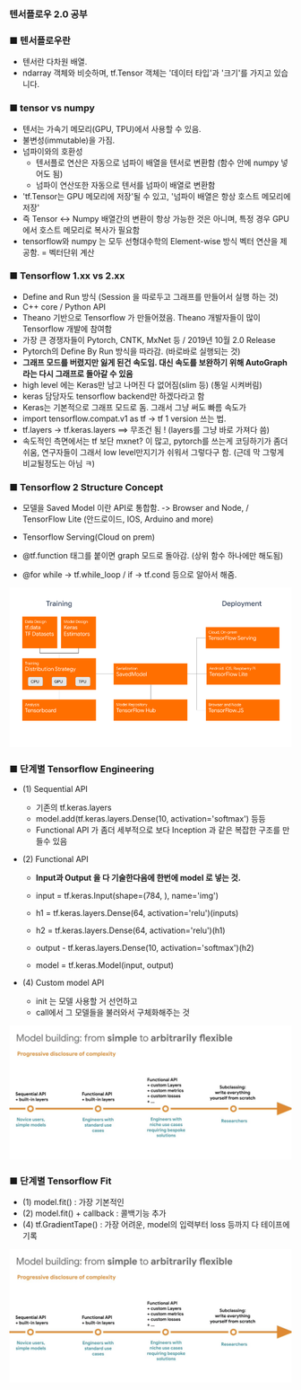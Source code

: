 ### 텐서플로우 2.0 공부

### ■ 텐서플로우란
- 텐서란 다차원 배열. 
- ndarray 객체와 비슷하며, tf.Tensor 객체는 '데이터 타입'과 '크기'를 가지고 있습니다. 

### ■ tensor vs numpy
- 텐서는 가속기 메모리(GPU, TPU)에서 사용할 수 있음.
- 불변성(immutable)을 가짐.
- 넘파이와의 호환성
    - 텐서플로 연산은 자동으로 넘파이 배열을 텐서로 변환함 (함수 안에 numpy 넣어도 됨)
    - 넘파이 연산또한 자동으로 텐서를 넘파이 배열로 변환함
- 'tf.Tensor는 GPU 메모리에 저장'될 수 있고, '넘파이 배열은 항상 호스트 메모리에 저장' 
- 즉 Tensor <-> Numpy 배열간의 변환이 항상 가능한 것은 아니며, 특정 경우 GPU에서 호스트 메모리로 복사가 필요함
- tensorflow와 numpy 는 모두 선형대수학의 Element-wise 방식 벡터 연산을 제공함. = 벡터단위 계산

### ■ Tensorflow 1.xx vs 2.xx

- Define and Run 방식 (Session 을 따로두고 그래프를 만들어서 실행 하는 것)
- C++ core / Python API
- Theano 기반으로 Tensorflow 가 만들어졌음. Theano 개발자들이 많이 Tensorflow 개발에 참여함
- 가장 큰 경쟁자들이 Pytorch, CNTK, MxNet 등 / 2019년 10월 2.0 Release
- Pytorch의 Define By Run 방식을 따라감. (바로바로 실행되는 것)
- **그래프 모드를 버렸지만 잃게 된건 속도임. 대신 속도를 보완하기 위해 AutoGraph 라는 다시 그래프로 돌아갈 수 있음**
- high level 에는 Keras만 남고 나머진 다 없어짐(slim 등) (통일 시켜버림)
- keras 담당자도 tensorflow backend만 하겠다라고 함
- Keras는 기본적으로 그래프 모드로 돔. 그래서 그냥 써도 빠름 속도가
- import tensorflow.compat.v1 as tf -> tf 1 version 쓰는 법.
- tf.layers -> tf.keras.layers ==> 무조건 됨 ! (layers를 그냥 바로 가져다 씀)
- 속도적인 측면에서는 tf 보단 mxnet? 이 많고, pytorch를 쓰는게 코딩하기가 좀더 쉬움, 연구자들이 그래서 low level만지기가 쉬워서 그렇다구 함. (근데 막 그렇게 비교될정도는 아님 ㅋ)

### ■ Tensorflow 2 Structure Concept
- 모델을 Saved Model 이란 API로 통합함. -> Browser and Node, / TensorFlow Lite (안드로이드, IOS, Arduino and more)
- Tensorflow Serving(Cloud on prem)

- @tf.function 태그를 붙이면 graph 모드로 돌아감.  (상위 함수 하나에만 해도됨)
- @for while -> tf.while_loop / if -> tf.cond 등으로 알아서 해줌.

![TF2.0_Concept_Structure](img/TF2.0_Concept_Structure.png)


### ■ 단계별 Tensorflow Engineering
- (1) Sequential API 
    - 기존의 tf.keras.layers
    - model.add(tf.keras.layers.Dense(10, activation='softmax') 등등
    - Functional API 가 좀더 세부적으로 보다 Inception 과 같은 복잡한 구조를 만들수 있음
- (2) Functional API
    - **Input과 Output 을 다 기술한다음에 한번에 model 로 넣는 것.**
    
    - input = tf.keras.Input(shape=(784, ), name='img')
    - h1 = tf.keras.layers.Dense(64, activation='relu')(inputs)
    - h2 = tf.keras.layers.Dense(64, activation='relu')(h1)
    - output - tf.keras.layers.Dense(10, activation='softmax')(h2)
    - model = tf.keras.Model(input, output)

- (4) Custom model API
    - init 는 모델 사용할 거 선언하고
    - call에서 그 모델들을 불러와서 구체화해주는 것
    
![progressive_disclosure_of_complexity_makemodel](img/progressive_disclosure_of_complexity_makemodel.jpg)


### ■ 단계별 Tensorflow Fit
- (1) model.fit() : 가장 기본적인
- (2) model.fit() + callback : 콜백기능 추가
- (4) tf.GradientTape() : 가장 어려운, model의 입력부터 loss 등까지 다 테이프에 기록

![progressive_disclosure_of_complexity_fitmodel](img/progressive_disclosure_of_complexity_fitmodel.jpg)



